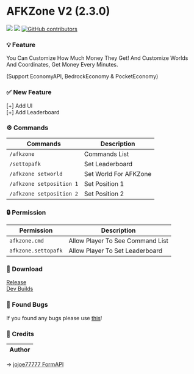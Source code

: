 # AFKZone V2 (2.3.0)
[![](https://poggit.pmmp.io/shield.state/AFKZone)](https://poggit.pmmp.io/p/AFKZone) [![](https://poggit.pmmp.io/shield.dl/AFKZone)](https://poggit.pmmp.io/p/AFKZone) [![GitHub contributors](https://img.shields.io/github/contributors/LuthMC/AFKZone)](https://github.com/LuthMC/AFKZone/graphs/contributors)
### 💡 Feature
You Can Customize How Much Money They Get! And Customize Worlds And Coordinates, Get Money Every Minutes.

(Support EconomyAPI, BedrockEconomy & PocketEconomy)

### ✅ New Feature
[+] Add UI                                                  
[+] Add Leaderboard

### ⚙️ Commands
| Commands | Description |
|---------|-------------|
| ```/afkzone``` | Commands List |
| ```/settopafk``` | Set Leaderboard |
| ```/afkzone setworld``` | Set World For AFKZone |
| ```/afkzone setposition 1``` | Set Position 1 |
| ```/afkzone setposition 2``` | Set Position 2 |

### 🔒 Permission
| Permission | Description |
|---------|-------------|
| ```afkzone.cmd``` | Allow Player To See Command List |
| ```afkzone.settopafk``` | Allow Player To Set Leaderboard |

### 🔗 Download
[Release](https://poggit.pmmp.io/p/AFKZone)                                                                              
[Dev Builds](https://poggit.pmmp.io/ci/LuthMC/AFKZone/AFKZone)

### 📢 Found Bugs
If you found any bugs please use [this](https://github.com/LuthMC/AFKZone/issues)!

### 💎 Credits
| **Author** |                                                                    
|-------|                             
-> [jojoe77777 FormAPI](https://github.com/jojoe77777/FormAPI)
